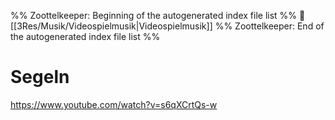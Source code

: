 %% Zoottelkeeper: Beginning of the autogenerated index file list  %%
📄 [[3Res/Musik/Videospielmusik|Videospielmusik]]
%% Zoottelkeeper: End of the autogenerated index file list  %%

# Segeln 
https://www.youtube.com/watch?v=s6qXCrtQs-w
